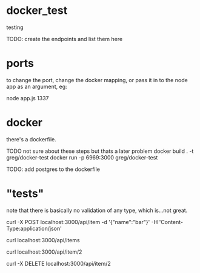 # docker_test
testing

TODO: create the endpoints and list them here

# ports
to change the port, change the docker mapping, or pass it in to the node app as an argument, eg:

node app.js 1337

# docker
there's a dockerfile.

TODO not sure about these steps but thats a later problem
docker build . -t greg/docker-test
docker run -p 6969:3000 greg/docker-test

TODO: add postgres to the dockerfile

# "tests"
note that there is basically no validation of any type, which is...not great.

curl -X POST localhost:3000/api/item -d '{"name":"bar"}' -H 'Content-Type:application/json'

curl localhost:3000/api/items

curl localhost:3000/api/item/2

curl -X DELETE localhost:3000/api/item/2
